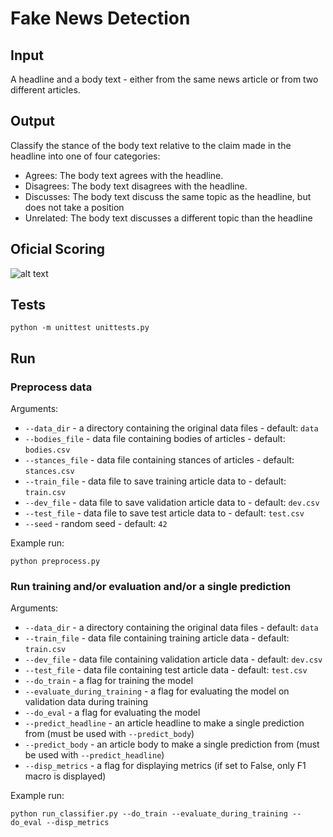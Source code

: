 # Fake News Detection

## Input
A headline and a body text - either from the same news article or from two different articles.

## Output
Classify the stance of the body text relative to the claim made in the headline into one of four categories:
   * Agrees: The body text agrees with the headline.
   * Disagrees: The body text disagrees with the headline.
   * Discusses: The body text discuss the same topic as the headline, but does not take a position
   * Unrelated: The body text discusses a different topic than the headline

## Oficial Scoring
![alt text](http://www.fakenewschallenge.org/assets/img/fnc-eval.png)

## Tests
```shell
python -m unittest unittests.py
```

## Run
### Preprocess data
Arguments:
* `--data_dir` - a directory containing the original data files - default: `data`
* `--bodies_file` - data file containing bodies of articles - default: `bodies.csv`
* `--stances_file` - data file containing stances of articles - default: `stances.csv`
* `--train_file` - data file to save training article data to - default: `train.csv`
* `--dev_file` - data file to save validation article data to - default: `dev.csv`
* `--test_file` - data file to save test article data to - default: `test.csv`
* `--seed` - random seed - default: `42`

Example run:
```shell
python preprocess.py
```
### Run training and/or evaluation and/or a single prediction
Arguments:
* `--data_dir` - a directory containing the original data files - default: `data`
* `--train_file` - data file containing training article data - default: `train.csv`
* `--dev_file` - data file containing validation article data - default: `dev.csv`
* `--test_file` - data file containing test article data - default: `test.csv`
* `--do_train` - a flag for training the model
* `--evaluate_during_training` - a flag for evaluating the model on validation data during training
* `--do_eval` - a flag for evaluating the model
* `--predict_headline` - an article headline to make a single prediction from (must be used with `--predict_body`)
* `--predict_body` - an article body to make a single prediction from (must be used with `--predict_headline`)
* `--disp_metrics` - a flag for displaying metrics (if set to False, only F1 macro is displayed)

Example run:
```shell
python run_classifier.py --do_train --evaluate_during_training --do_eval --disp_metrics
```
